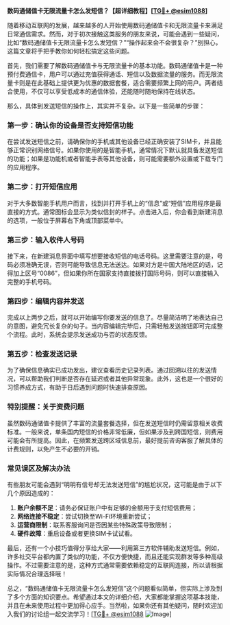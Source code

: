 **数码通储值卡无限流量卡怎么发短信？【超详细教程】[[TG💪+ @esim1088](https://t.me/s/esim1088)]**

随着移动互联网的发展，越来越多的人开始使用数码通储值卡和无限流量卡来满足日常通信需求。然而，对于初次接触这类服务的朋友来说，可能会遇到一些疑问，比如“数码通储值卡无限流量卡怎么发短信？”“操作起来会不会很复杂？”别担心，这篇文章将手把手教你如何轻松搞定这些问题。

首先，我们需要了解数码通储值卡与无限流量卡的基本功能。数码通储值卡是一种预付费通信卡，用户可以通过充值获得通话、短信以及数据流量的服务。而无限流量卡则是在此基础上提供更为优惠的数据套餐，适合需要频繁上网的用户。两者结合使用，不仅可以享受低成本的通信体验，还能随时随地保持在线状态。

那么，具体到发送短信的操作上，其实并不复杂。以下是一些简单的步骤：

### **第一步：确认你的设备是否支持短信功能**
在尝试发送短信之前，请确保你的手机或其他设备已经正确安装了SIM卡，并且能够正常识别网络信号。如果你使用的是智能手机，通常情况下默认就具备发送短信的功能；如果是功能机或者智能手表等其他设备，则可能需要额外设置或下载专门的应用程序。

### **第二步：打开短信应用**
对于大多数智能手机用户而言，找到并打开手机上的“信息”或“短信”应用程序是最直接的方式。通常图标会显示为类似信封的样子。点击进入后，你会看到新建消息的选项，一般位于屏幕右下角或顶部菜单中。

### **第三步：输入收件人号码**
接下来，在新建消息界面中填写想要接收短信的电话号码。这里需要注意的是，号码必须准确无误，否则可能导致信息无法送达。如果对方是中国大陆地区的话，记得加上区号“0086”，但如果你所在国家支持直接拨打国际号码，则可以直接输入完整的手机号码。

### **第四步：编辑内容并发送**
完成以上两步之后，就可以开始编写你要发送的信息了。尽量简洁明了地表达自己的意图，避免冗长复杂的句子。当内容编辑完毕后，只需轻触发送按钮即可完成整个流程。此时，系统会提示发送成功与否的状态反馈。

### **第五步：检查发送记录**
为了确保信息确实已成功发出，建议查看历史记录列表。通过回溯以往的发送情况，可以帮助我们判断是否存在延迟或者其他异常现象。此外，这也是一个很好的习惯养成方式，有助于日后遇到问题时快速排查原因。

### **特别提醒：关于资费问题**
虽然数码通储值卡提供了丰富的流量套餐选择，但在发送短信时仍需留意相关收费标准。一般来说，单条国内短信的价格非常低廉，但如果涉及到跨国短信，则费用可能会有所提高。因此，在频繁发送跨区域信息前，最好提前咨询客服了解具体的计费规则，以免产生不必要的开销。

### **常见误区及解决办法**
有些朋友可能会遇到“明明有信号却无法发送短信”的尴尬状况，这可能是由于以下几个原因造成的：
1. **账户余额不足**：请务必保证账户中有足够的金额用于支付短信费用；
2. **网络连接不稳定**：尝试切换至Wi-Fi环境重新尝试；
3. **运营商限制**：联系客服询问是否因某些特殊政策导致限制；
4. **硬件故障**：重启设备或者更换SIM卡试试看。

最后，还有一个小技巧值得分享给大家——利用第三方软件辅助发送短信。例如，许多社交平台都内置了类似的功能，不仅方便快捷，而且还能实现群发等多种高级操作。不过需要注意的是，这种方式通常需要依赖稳定的互联网连接，所以请根据实际情况合理选择哦！

总之，“数码通储值卡无限流量卡怎么发短信”这个问题看似简单，但实际上涉及到了多个方面的知识要点。希望通过本文的详细介绍，大家都能掌握这项基本技能，并且在未来使用过程中更加得心应手。当然啦，如果你还有其他疑问，随时欢迎加入我们的讨论组一起交流学习！[[TG💪+ @esim1088](https://t.me/s/esim1088) ![Image](https://i.postimg.cc/4NQfJmqS/Snipaste-2025-05-13-00-14-12.png)]